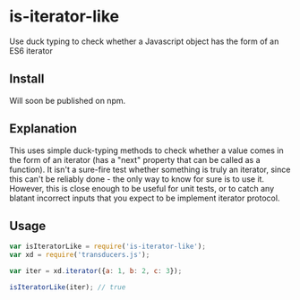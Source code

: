 # is-iterator-like
Use duck typing to check whether a Javascript object has the form of an ES6 iterator

## Install

Will soon be published on npm.

## Explanation

This uses simple duck-typing methods to check whether a value comes in the form of an iterator (has a "next" property that can be called as a function). It isn't a sure-fire test whether something is truly an iterator, since this can't be reliably done - the only way to know for sure is to use it. However, this is close enough to be useful for unit tests, or to catch any blatant incorrect inputs that you expect to be implement iterator protocol.

## Usage

```javascript
var isIteratorLike = require('is-iterator-like');
var xd = require('transducers.js');

var iter = xd.iterator({a: 1, b: 2, c: 3});

isIteratorLike(iter); // true



